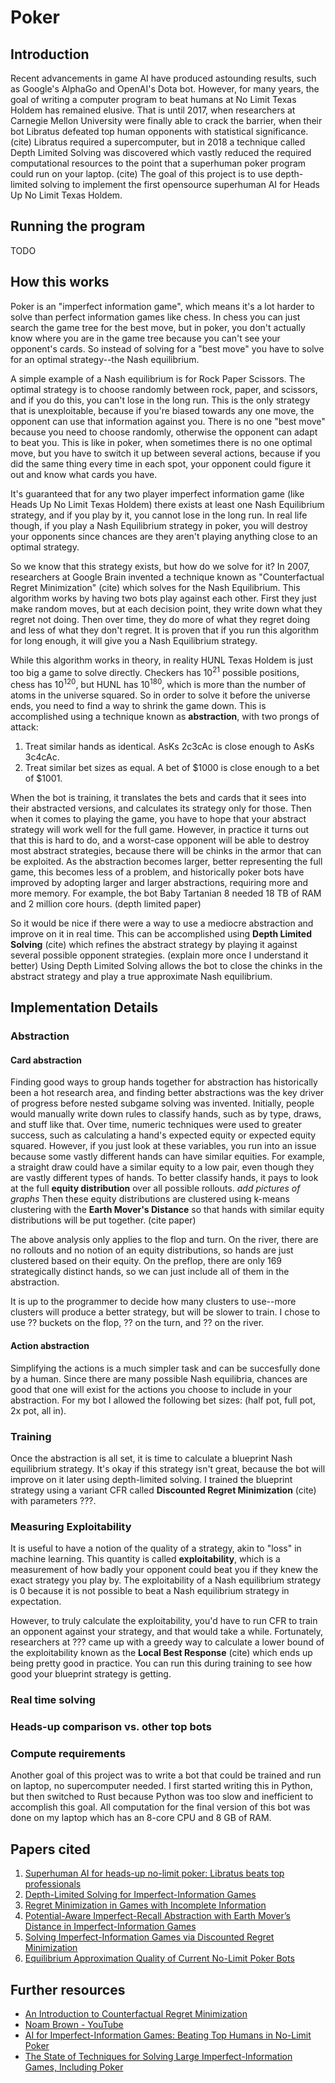# Poker

## Introduction

Recent advancements in game AI have produced astounding results, such as Google's AlphaGo and OpenAI's Dota bot. However, for many years, the goal of writing a computer program to beat humans at No Limit Texas Holdem has remained elusive. That is until 2017, when researchers at Carnegie Mellon University were finally able to crack the barrier, when their bot Libratus defeated top human opponents with statistical significance. (cite) Libratus required a supercomputer, but in 2018 a technique called Depth Limited Solving was discovered which vastly reduced the required computational resources to the point that a superhuman poker program could run on your laptop. (cite) The goal of this project is to use depth-limited solving to implement the first opensource superhuman AI for Heads Up No Limit Texas Holdem. 

## Running the program
TODO

## How this works

Poker is an "imperfect information game", which means it's a lot harder to solve than perfect information games like chess. In chess you can just search the game tree for the best move, but in poker, you don't actually know where you are in the game tree because you can't see your opponent's cards. So instead of solving for a "best move" you have to solve for an optimal strategy--the Nash equilibrium.

A simple example of a Nash equilibrium is for Rock Paper Scissors. The optimal strategy is to choose randomly between rock, paper, and scissors, and if you do this, you can't lose in the long run. This is the only strategy that is unexploitable, because if you're biased towards any one move, the opponent can use that information against you. There is no one "best move" because you need to choose randomly, otherwise the opponent can adapt to beat you. This is like in poker, when sometimes there is no one optimal move, but you have to switch it up between several actions, because if you did the same thing every time in each spot, your opponent could figure it out and know what cards you have. 

It's guaranteed that for any two player imperfect information game (like Heads Up No Limit Texas Holdem) there exists at least one Nash Equilibrium strategy, and if you play by it, you cannot lose in the long run. In real life though, if you play a Nash Equilibrium strategy in poker, you will destroy your opponents since chances are they aren't playing anything close to an optimal strategy. 

So we know that this strategy exists, but how do we solve for it? In 2007, researchers at Google Brain invented a technique known as "Counterfactual Regret Minimization" (cite) which solves for the Nash Equilibrium. This algorithm works by having two bots play against each other. First they just make random moves, but at each decision point, they write down what they regret not doing. Then over time, they do more of what they regret doing and less of what they don't regret. It is proven that if you run this algorithm for long enough, it will give you a Nash Equilibrium strategy. 

While this algorithm works in theory, in reality HUNL Texas Holdem is just too big a game to solve directly. Checkers has 10<sup>21</sup> possible positions, chess has 10<sup>120</sup>, but HUNL has 10<sup>180</sup>, which is more than the number of atoms in the universe squared. So in order to solve it before the universe ends, you need to find a way to shrink the game down. This is accomplished using a technique known as **abstraction**, with two prongs of attack:
1. Treat similar hands as identical. AsKs 2c3cAc is close enough to AsKs 3c4cAc. 
2. Treat similar bet sizes as equal. A bet of $1000 is close enough to a bet of $1001. 

When the bot is training, it translates the bets and cards that it sees into their abstracted versions, and calculates its strategy only for those. Then when it comes to playing the game, you have to hope that your abstract strategy will work well for the full game. However, in practice it turns out that this is hard to do, and a worst-case opponent will be able to destroy most abstract strategies, because there will be chinks in the armor that can be exploited. As the abstraction becomes larger, better representing the full game, this becomes less of a problem, and historically poker bots have improved by adopting larger and larger abstractions, requiring more and more memory. For example, the bot Baby Tartanian 8 needed 18 TB of RAM and 2 million core hours. (depth limited paper)

So it would be nice if there were a way to use a mediocre abstraction and improve on it in real time. This can be accomplished using **Depth Limited Solving** (cite) which refines the abstract strategy by playing it against several possible opponent strategies. (explain more once I understand it better) Using Depth Limited Solving allows the bot to close the chinks in the abstract strategy and play a true approximate Nash equilibrium. 

## Implementation Details

### Abstraction

#### Card abstraction

Finding good ways to group hands together for abstraction has historically been a hot research area, and finding better abstractions was the key driver of progress before nested subgame solving was invented. Initially, people would manually write down rules to classify hands, such as by type, draws, and stuff like that. Over time, numeric techniques were used to greater success, such as calculating a hand's expected equity or expected equity squared. However, if you just look at these variables, you run into an issue because some vastly different hands can have similar equities. For example, a straight draw could have a similar equity to a low pair, even though they are vastly different types of hands. To better classify hands, it pays to look at the full **equity distribution** over all possible rollouts. *add pictures of graphs* Then these equity distributions are clustered using k-means clustering with the **Earth Mover's Distance** so that hands with similar equity distributions will be put together. (cite paper)

The above analysis only applies to the flop and turn. On the river, there are no rollouts and no notion of an equity distributions, so hands are just clustered based on their equity. On the preflop, there are only 169 strategically distinct hands, so we can just include all of them in the abstraction.

It is up to the programmer to decide how many clusters to use--more clusters will produce a better strategy, but will be slower to train. I chose to use ?? buckets on the flop, ?? on the turn, and ?? on the river. 

#### Action abstraction

Simplifying the actions is a much simpler task and can be succesfully done by a human. Since there are many possible Nash equilibria, chances are good that one will exist for the actions you choose to include in your abstraction. For my bot I allowed the following bet sizes: (half pot, full pot, 2x pot, all in). 

### Training

Once the abstraction is all set, it is time to calculate a blueprint Nash equilibrium strategy. It's okay if this strategy isn't great, because the bot will improve on it later using depth-limited solving. I trained the blueprint strategy using a variant CFR called **Discounted Regret Minimization** (cite) with parameters ???. 

### Measuring Exploitability

It is useful to have a notion of the quality of a strategy, akin to "loss" in machine learning. This quantity is called **exploitability**, which is a measurement of how badly your opponent could beat you if they knew the exact strategy you play by. The exploitability of a Nash equilibrium strategy is 0 because it is not possible to beat a Nash equilibrium strategy in expectation. 

However, to truly calculate the exploitability, you'd have to run CFR to train an opponent against your strategy, and that would take a while. Fortunately, researchers at ??? came up with a greedy way to calculate a lower bound of the exploitability known as the **Local Best Response** (cite) which ends up being pretty good in practice. You can run this during training to see how good your blueprint strategy is getting. 

### Real time solving

### Heads-up comparison vs. other top bots

### Compute requirements

Another goal of this project was to write a bot that could be trained and run on laptop, no supercomputer needed. I first started writing this in Python, but then switched to Rust because Python was too slow and inefficient to accomplish this goal. All computation for the final version of this bot was done on my laptop which has an 8-core CPU and 8 GB of RAM. 

## Papers cited

1. [Superhuman AI for heads-up no-limit poker: Libratus beats top professionals](https://science.sciencemag.org/content/359/6374/418)
2. [Depth-Limited Solving for Imperfect-Information Games](https://arxiv.org/abs/1805.08195)
3. [Regret Minimization in Games with Incomplete Information](https://poker.cs.ualberta.ca/publications/NIPS07-cfr.pdf)
4. [Potential-Aware Imperfect-Recall Abstraction with Earth Mover’s Distance in Imperfect-Information Games](https://www.cs.cmu.edu/~sandholm/potential-aware_imperfect-recall.aaai14.pdf)
5. [Solving Imperfect-Information Games via Discounted Regret Minimization](https://arxiv.org/abs/1809.04040)
6. [Equilibrium Approximation Quality of Current No-Limit Poker Bots](https://arxiv.org/abs/1612.07547)

## Further resources

- [An Introduction to Counterfactual Regret Minimization](http://modelai.gettysburg.edu/2013/cfr/cfr.pdf)
- [Noam Brown - YouTube](https://www.youtube.com/channel/UCIOWAxXS5dvYKf73B6FR2iw)
- [AI for Imperfect-Information Games: Beating Top Humans in No-Limit Poker](https://www.youtube.com/watch?v=McV4a6umbAY)
- [The State of Techniques for Solving Large Imperfect-Information Games, Including Poker](https://www.youtube.com/watch?v=QgCxCeoW5JI)
